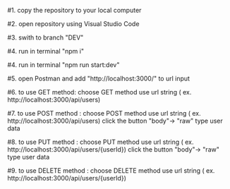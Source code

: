 #1. copy the repository to your local computer

#2. open repository using Visual Studio Code

#3. swith to branch "DEV"

#4. run in terminal "npm i"

#4. run in terminal "npm run start:dev"

#5. open Postman and add "http://localhost:3000/" to url input

#6. to use GET method:
choose GET method
use url string ( ex. http://localhost:3000/api/users)

#7. to use POST method :
choose POST method
use url string ( ex. http://localhost:3000/api/users)
click the button "body"-> "raw"
type user data

#8. to use PUT method :
choose PUT method
use url string ( ex. http://localhost:3000/api/users/{userId})
click the button "body"-> "raw"
type user data

#9. to use DELETE method :
choose DELETE method
use url string ( ex. http://localhost:3000/api/users/{userId})
